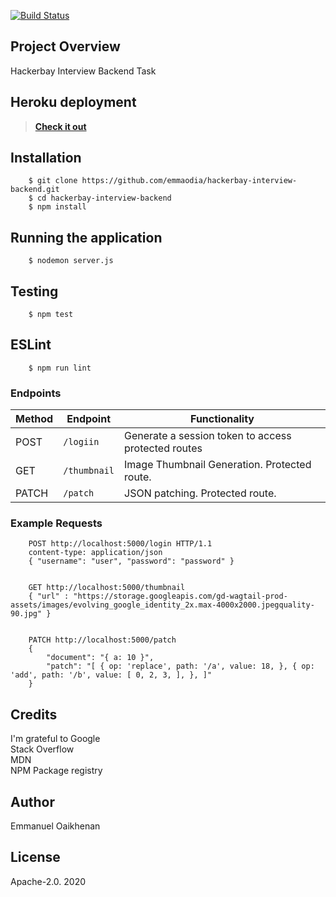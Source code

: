 [![Build Status](https://travis-ci.com/emmaodia/coope-api.svg?branch=master)](https://travis-ci.com/emmaodia/houserentportal-api)

## Project Overview
Hackerbay Interview Backend Task

## Heroku deployment
> **[Check it out](https://houserentportal-api.herokuapp.com/)**

## Installation

```
    $ git clone https://github.com/emmaodia/hackerbay-interview-backend.git
    $ cd hackerbay-interview-backend
    $ npm install
```
## Running the application
```
    $ nodemon server.js
```

## Testing
```
    $ npm test
```

## ESLint
```
    $ npm run lint
```

### Endpoints

Method | Endpoint | Functionality
--- | --- | ---
POST | `/logiin` | Generate a session token to access protected routes
GET | `/thumbnail` | Image Thumbnail Generation. Protected route.
PATCH | `/patch` | JSON patching. Protected route.

### Example Requests
```
    POST http://localhost:5000/login HTTP/1.1
    content-type: application/json
    { "username": "user", "password": "password" }


    GET http://localhost:5000/thumbnail
    { "url" : "https://storage.googleapis.com/gd-wagtail-prod-assets/images/evolving_google_identity_2x.max-4000x2000.jpegquality-90.jpg" }


    PATCH http://localhost:5000/patch
    {   
        "document": "{ a: 10 }", 
        "patch": "[ { op: 'replace', path: '/a', value: 18, }, { op: 'add', path: '/b', value: [ 0, 2, 3, ], }, ]"
    }   
```

## Credits
I'm grateful to Google <br/> Stack Overflow <br/> MDN <br/> NPM Package registry

## Author
Emmanuel Oaikhenan

## License
Apache-2.0. 2020
